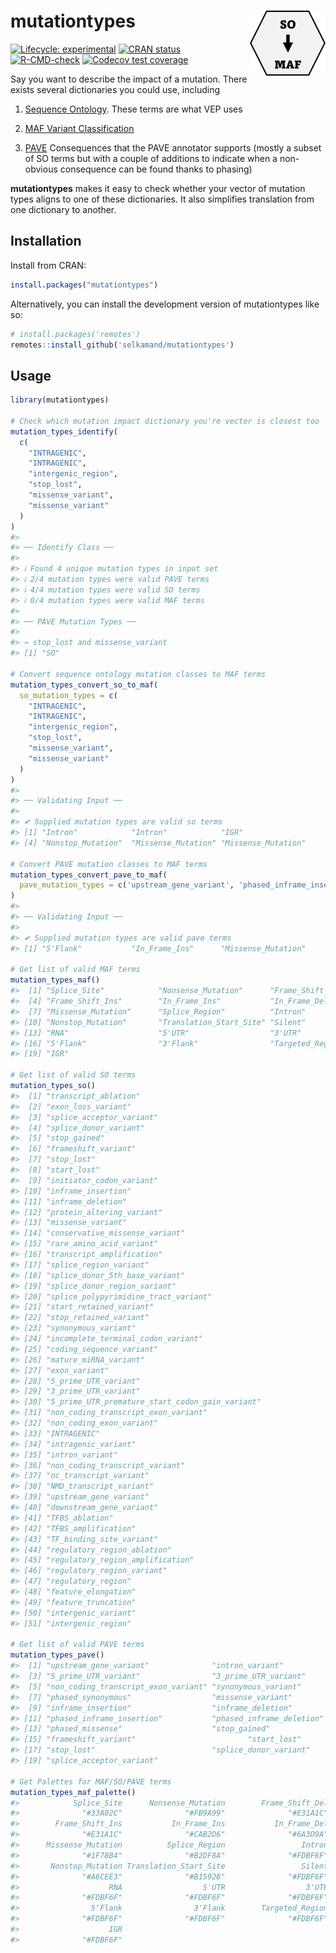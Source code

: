 
<!-- README.md is generated from README.Rmd. Please edit that file -->

# mutationtypes <img src="man/figures/logo.png" align="right" height="108" />

<!-- badges: start -->

[![Lifecycle:
experimental](https://img.shields.io/badge/lifecycle-experimental-orange.svg)](https://lifecycle.r-lib.org/articles/stages.html#experimental)
[![CRAN
status](https://www.r-pkg.org/badges/version/mutationtypes)](https://CRAN.R-project.org/package=mutationtypes)
[![R-CMD-check](https://github.com/selkamand/mutationtypes/actions/workflows/R-CMD-check.yaml/badge.svg)](https://github.com/selkamand/mutationtypes/actions/workflows/R-CMD-check.yaml)
[![Codecov test
coverage](https://codecov.io/gh/selkamand/mutationtypes/branch/master/graph/badge.svg)](https://app.codecov.io/gh/selkamand/mutationtypes?branch=master)
<!-- badges: end -->

Say you want to describe the impact of a mutation. There exists several
dictionaries you could use, including

1)  [Sequence Ontology](http://www.sequenceontology.org/). These terms
    are what VEP uses

2)  [MAF Variant
    Classification](https://docs.gdc.cancer.gov/Encyclopedia/pages/Mutation_Annotation_Format_TCGAv2/)

3)  [PAVE](https://github.com/hartwigmedical/hmftools/blob/master/pave/README.md)
    Consequences that the PAVE annotator supports (mostly a subset of SO
    terms but with a couple of additions to indicate when a non-obvious
    consequence can be found thanks to phasing)

**mutationtypes** makes it easy to check whether your vector of mutation
types aligns to one of these dictionaries. It also simplifies
translation from one dictionary to another.

## Installation

Install from CRAN:

``` r
install.packages("mutationtypes")
```

Alternatively, you can install the development version of mutationtypes
like so:

``` r
# install.packages('remotes')
remotes::install_github('selkamand/mutationtypes')
```

## Usage

``` r
library(mutationtypes)

# Check which mutation impact dictionary you're vector is closest too
mutation_types_identify(
  c(
    "INTRAGENIC", 
    "INTRAGENIC", 
    "intergenic_region", 
    "stop_lost", 
    "missense_variant", 
    "missense_variant"
  )
)
#> 
#> ── Identify Class ──
#> 
#> ℹ Found 4 unique mutation types in input set
#> ℹ 2/4 mutation types were valid PAVE terms
#> ℹ 4/4 mutation types were valid SO terms
#> ℹ 0/4 mutation types were valid MAF terms
#> 
#> ── PAVE Mutation Types ──
#> 
#> → stop_lost and missense_variant
#> [1] "SO"

# Convert sequence ontology mutation classes to MAF terms
mutation_types_convert_so_to_maf(
  so_mutation_types = c(
    "INTRAGENIC", 
    "INTRAGENIC", 
    "intergenic_region", 
    "stop_lost", 
    "missense_variant", 
    "missense_variant"
  )
)
#> 
#> ── Validating Input ──
#> 
#> ✔ Supplied mutation types are valid so terms
#> [1] "Intron"            "Intron"            "IGR"              
#> [4] "Nonstop_Mutation"  "Missense_Mutation" "Missense_Mutation"

# Convert PAVE mutation classes to MAF terms
mutation_types_convert_pave_to_maf(
  pave_mutation_types = c('upstream_gene_variant', 'phased_inframe_insertion', 'phased_missense')
)
#> 
#> ── Validating Input ──
#> 
#> ✔ Supplied mutation types are valid pave terms
#> [1] "5'Flank"           "In_Frame_Ins"      "Missense_Mutation"

# Get list of valid MAF terms
mutation_types_maf()
#>  [1] "Splice_Site"            "Nonsense_Mutation"      "Frame_Shift_Del"       
#>  [4] "Frame_Shift_Ins"        "In_Frame_Ins"           "In_Frame_Del"          
#>  [7] "Missense_Mutation"      "Splice_Region"          "Intron"                
#> [10] "Nonstop_Mutation"       "Translation_Start_Site" "Silent"                
#> [13] "RNA"                    "5'UTR"                  "3'UTR"                 
#> [16] "5'Flank"                "3'Flank"                "Targeted_Region"       
#> [19] "IGR"

# Get list of valid SO terms
mutation_types_so()
#>  [1] "transcript_ablation"                           
#>  [2] "exon_loss_variant"                             
#>  [3] "splice_acceptor_variant"                       
#>  [4] "splice_donor_variant"                          
#>  [5] "stop_gained"                                   
#>  [6] "frameshift_variant"                            
#>  [7] "stop_lost"                                     
#>  [8] "start_lost"                                    
#>  [9] "initiator_codon_variant"                       
#> [10] "inframe_insertion"                             
#> [11] "inframe_deletion"                              
#> [12] "protein_altering_variant"                      
#> [13] "missense_variant"                              
#> [14] "conservative_missense_variant"                 
#> [15] "rare_amino_acid_variant"                       
#> [16] "transcript_amplification"                      
#> [17] "splice_region_variant"                         
#> [18] "splice_donor_5th_base_variant"                 
#> [19] "splice_donor_region_variant"                   
#> [20] "splice_polypyrimidine_tract_variant"           
#> [21] "start_retained_variant"                        
#> [22] "stop_retained_variant"                         
#> [23] "synonymous_variant"                            
#> [24] "incomplete_terminal_codon_variant"             
#> [25] "coding_sequence_variant"                       
#> [26] "mature_miRNA_variant"                          
#> [27] "exon_variant"                                  
#> [28] "5_prime_UTR_variant"                           
#> [29] "3_prime_UTR_variant"                           
#> [30] "5_prime_UTR_premature_start_codon_gain_variant"
#> [31] "non_coding_transcript_exon_variant"            
#> [32] "non_coding_exon_variant"                       
#> [33] "INTRAGENIC"                                    
#> [34] "intragenic_variant"                            
#> [35] "intron_variant"                                
#> [36] "non_coding_transcript_variant"                 
#> [37] "nc_transcript_variant"                         
#> [38] "NMD_transcript_variant"                        
#> [39] "upstream_gene_variant"                         
#> [40] "downstream_gene_variant"                       
#> [41] "TFBS_ablation"                                 
#> [42] "TFBS_amplification"                            
#> [43] "TF_binding_site_variant"                       
#> [44] "regulatory_region_ablation"                    
#> [45] "regulatory_region_amplification"               
#> [46] "regulatory_region_variant"                     
#> [47] "regulatory_region"                             
#> [48] "feature_elongation"                            
#> [49] "feature_truncation"                            
#> [50] "intergenic_variant"                            
#> [51] "intergenic_region"

# Get list of valid PAVE terms
mutation_types_pave()
#>  [1] "upstream_gene_variant"              "intron_variant"                    
#>  [3] "5_prime_UTR_variant"                "3_prime_UTR_variant"               
#>  [5] "non_coding_transcript_exon_variant" "synonymous_variant"                
#>  [7] "phased_synonymous"                  "missense_variant"                  
#>  [9] "inframe_insertion"                  "inframe_deletion"                  
#> [11] "phased_inframe_insertion"           "phased_inframe_deletion"           
#> [13] "phased_missense"                    "stop_gained"                       
#> [15] "frameshift_variant"                         "start_lost"                        
#> [17] "stop_lost"                          "splice_donor_variant"              
#> [19] "splice_acceptor_variant"

# Get Palettes for MAF/SO/PAVE terms
mutation_types_maf_palette()
#>            Splice_Site      Nonsense_Mutation        Frame_Shift_Del 
#>              "#33A02C"              "#FB9A99"              "#E31A1C" 
#>        Frame_Shift_Ins           In_Frame_Ins           In_Frame_Del 
#>              "#E31A1C"              "#CAB2D6"              "#6A3D9A" 
#>      Missense_Mutation          Splice_Region                 Intron 
#>              "#1F78B4"              "#B2DF8A"              "#FDBF6F" 
#>       Nonstop_Mutation Translation_Start_Site                 Silent 
#>              "#A6CEE3"              "#B15928"              "#FDBF6F" 
#>                    RNA                  5'UTR                  3'UTR 
#>              "#FDBF6F"              "#FDBF6F"              "#FDBF6F" 
#>                5'Flank                3'Flank        Targeted_Region 
#>              "#FDBF6F"              "#FDBF6F"              "#FDBF6F" 
#>                    IGR 
#>              "#FDBF6F"
```
